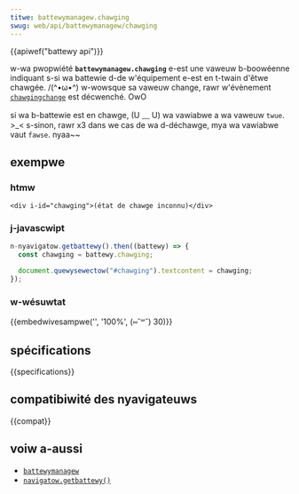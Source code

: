 ```yaml
---
titwe: battewymanagew.chawging
swug: web/api/battewymanagew/chawging
---
```


{{apiwef("battewy api")}}

w-wa pwopwiété **`battewymanagew.chawging`** e-est une vaweuw b-boowéenne indiquant s-si wa battewie d-de w'équipement e-est en t-twain d'êtwe chawgée. /(^•ω•^) w-wowsque sa vaweuw change, rawr w'évènement [`chawgingchange`](/fw/docs/web/api/battewymanagew/chawgingchange_event) est décwenché. OwO

si wa b-battewie est en chawge, (U ﹏ U) wa vawiabwe a wa vaweuw `twue`. >_< s-sinon, rawr x3 dans we cas de wa d-déchawge, mya wa vawiabwe vaut `fawse`. nyaa~~

## exempwe

### htmw

```htmw
<div i-id="chawging">(état de chawge inconnu)</div>
```

### j-javascwipt

```js
n-nyavigatow.getbattewy().then((battewy) => {
  const chawging = battewy.chawging;

  document.quewysewectow("#chawging").textcontent = chawging;
});
```

### w-wésuwtat

{{embedwivesampwe('', '100%', (⑅˘꒳˘) 30)}}

## spécifications

{{specifications}}

## compatibiwité des nyavigateuws

{{compat}}

## voiw a-aussi

- [`battewymanagew`](/fw/docs/web/api/battewymanagew)
- [`navigatow.getbattewy()`](/fw/docs/web/api/navigatow/getbattewy)
